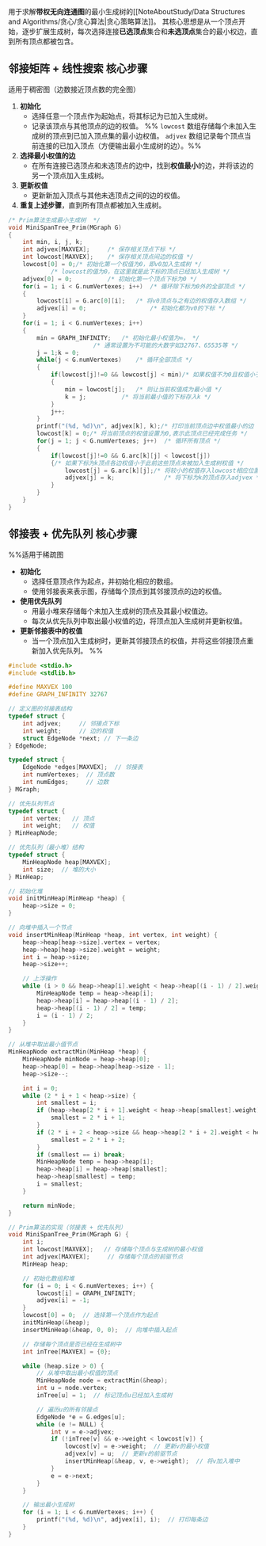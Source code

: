 用于求解**带权无向连通图**的最小生成树的[[NoteAboutStudy/Data Structures and  Algorithms/贪心/贪心算法|贪心策略算法]]。
其核心思想是从一个顶点开始，逐步扩展生成树，每次选择连接**已选顶点**集合和**未选顶点**集合的最小权边，直到所有顶点都被包含。

## 邻接矩阵 + 线性搜索 核心步骤
适用于稠密图（边数接近顶点数的完全图）
1. **初始化** 
    - 选择任意一个顶点作为起始点，将其标记为已加入生成树。
    - 记录该顶点与其他顶点的边的权值。
	    %% `lowcost` 数组存储每个未加入生成树的顶点到已加入顶点集的最小边权值。
			`adjvex` 数组记录每个顶点当前连接的已加入顶点（方便输出最小生成树的边）。%%
2. **选择最小权值的边**
    - 在所有连接已选顶点和未选顶点的边中，找到**权值最小**的边，并将该边的另一个顶点加入生成树。
3. **更新权值**
    - 更新新加入顶点与其他未选顶点之间的边的权值。
4. **重复上述步骤**，直到所有顶点都被加入生成树。
    
```c
/* Prim算法生成最小生成树  */
void MiniSpanTree_Prim(MGraph G)
{
    int min, i, j, k;
    int adjvex[MAXVEX];     /* 保存相关顶点下标 */
    int lowcost[MAXVEX];    /* 保存相关顶点间边的权值 */
    lowcost[0] = 0;/* 初始化第一个权值为0，即v0加入生成树 */
            /* lowcost的值为0，在这里就是此下标的顶点已经加入生成树 */
    adjvex[0] = 0;          /* 初始化第一个顶点下标为0 */
    for(i = 1; i < G.numVertexes; i++)  /* 循环除下标为0外的全部顶点 */
    {
        lowcost[i] = G.arc[0][i];   /* 将v0顶点与之有边的权值存入数组 */
        adjvex[i] = 0;                  /* 初始化都为v0的下标 */
    }
    for(i = 1; i < G.numVertexes; i++)
    {
        min = GRAPH_INFINITY;   /* 初始化最小权值为∞， */
                        /* 通常设置为不可能的大数字如32767、65535等 */
        j = 1;k = 0;
        while(j < G.numVertexes)    /* 循环全部顶点 */
        {
            if(lowcost[j]!=0 && lowcost[j] < min)/* 如果权值不为0且权值小于min */
            {  
                min = lowcost[j];   /* 则让当前权值成为最小值 */
                k = j;          /* 将当前最小值的下标存入k */
            }
            j++;
        }
        printf("(%d, %d)\n", adjvex[k], k);/* 打印当前顶点边中权值最小的边 */
        lowcost[k] = 0;/* 将当前顶点的权值设置为0,表示此顶点已经完成任务 */
        for(j = 1; j < G.numVertexes; j++)  /* 循环所有顶点 */
        {
            if(lowcost[j]!=0 && G.arc[k][j] < lowcost[j])
            {/* 如果下标为k顶点各边权值小于此前这些顶点未被加入生成树权值 */
                lowcost[j] = G.arc[k][j];/* 将较小的权值存入lowcost相应位置 */
                adjvex[j] = k;              /* 将下标为k的顶点存入adjvex */
            }
        }
    }
}
```

## 邻接表 + 优先队列 核心步骤
%%适用于稀疏图
- **初始化**
    - 选择任意顶点作为起点，并初始化相应的数组。
    - 使用邻接表来表示图，存储每个顶点到其邻接顶点的边的权值。
- **使用优先队列**
    - 用最小堆来存储每个未加入生成树的顶点及其最小权值边。
    - 每次从优先队列中取出最小权值的边，将顶点加入生成树并更新权值。
- **更新邻接表中的权值**
    - 当一个顶点加入生成树时，更新其邻接顶点的权值，并将这些邻接顶点重新加入优先队列。
%%
```c
#include <stdio.h>
#include <stdlib.h>

#define MAXVEX 100
#define GRAPH_INFINITY 32767

// 定义图的邻接表结构
typedef struct {
    int adjvex;     // 邻接点下标
    int weight;     // 边的权值
    struct EdgeNode *next; // 下一条边
} EdgeNode;

typedef struct {
    EdgeNode *edges[MAXVEX];  // 邻接表
    int numVertexes;  // 顶点数
    int numEdges;     // 边数
} MGraph;

// 优先队列节点
typedef struct {
    int vertex;   // 顶点
    int weight;   // 权值
} MinHeapNode;

// 优先队列（最小堆）结构
typedef struct {
    MinHeapNode heap[MAXVEX];
    int size;  // 堆的大小
} MinHeap;

// 初始化堆
void initMinHeap(MinHeap *heap) {
    heap->size = 0;
}

// 向堆中插入一个节点
void insertMinHeap(MinHeap *heap, int vertex, int weight) {
    heap->heap[heap->size].vertex = vertex;
    heap->heap[heap->size].weight = weight;
    int i = heap->size;
    heap->size++;

    // 上浮操作
    while (i > 0 && heap->heap[i].weight < heap->heap[(i - 1) / 2].weight) {
        MinHeapNode temp = heap->heap[i];
        heap->heap[i] = heap->heap[(i - 1) / 2];
        heap->heap[(i - 1) / 2] = temp;
        i = (i - 1) / 2;
    }
}

// 从堆中取出最小值节点
MinHeapNode extractMin(MinHeap *heap) {
    MinHeapNode minNode = heap->heap[0];
    heap->heap[0] = heap->heap[heap->size - 1];
    heap->size--;

    int i = 0;
    while (2 * i + 1 < heap->size) {
        int smallest = i;
        if (heap->heap[2 * i + 1].weight < heap->heap[smallest].weight) {
            smallest = 2 * i + 1;
        }
        if (2 * i + 2 < heap->size && heap->heap[2 * i + 2].weight < heap->heap[smallest].weight) {
            smallest = 2 * i + 2;
        }
        if (smallest == i) break;
        MinHeapNode temp = heap->heap[i];
        heap->heap[i] = heap->heap[smallest];
        heap->heap[smallest] = temp;
        i = smallest;
    }

    return minNode;
}

// Prim算法的实现（邻接表 + 优先队列）
void MiniSpanTree_Prim(MGraph G) {
    int i;
    int lowcost[MAXVEX];   // 存储每个顶点与生成树的最小权值
    int adjvex[MAXVEX];     // 存储每个顶点的前驱节点
    MinHeap heap;

    // 初始化数组和堆
    for (i = 0; i < G.numVertexes; i++) {
        lowcost[i] = GRAPH_INFINITY;
        adjvex[i] = -1;
    }
    lowcost[0] = 0;  // 选择第一个顶点作为起点
    initMinHeap(&heap);
    insertMinHeap(&heap, 0, 0);  // 向堆中插入起点

    // 存储每个顶点是否已经在生成树中
    int inTree[MAXVEX] = {0};

    while (heap.size > 0) {
        // 从堆中取出最小权值的顶点
        MinHeapNode node = extractMin(&heap);
        int u = node.vertex;
        inTree[u] = 1;  // 标记顶点u已经加入生成树

        // 遍历u的所有邻接点
        EdgeNode *e = G.edges[u];
        while (e != NULL) {
            int v = e->adjvex;
            if (!inTree[v] && e->weight < lowcost[v]) {
                lowcost[v] = e->weight;  // 更新v的最小权值
                adjvex[v] = u;  // 更新v的前驱节点
                insertMinHeap(&heap, v, e->weight);  // 将v加入堆中
            }
            e = e->next;
        }
    }

    // 输出最小生成树
    for (i = 1; i < G.numVertexes; i++) {
        printf("(%d, %d)\n", adjvex[i], i);  // 打印每条边
    }
}

```
